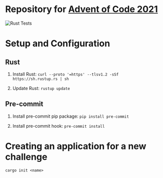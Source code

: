 # Repository for [Advent of Code 2021](https://adventofcode.com/)

![Rust Tests](https://github.com/cmilbert/advent-of-code-2021/actions/workflows/rust.yml/badge.svg)

# Setup and Configuration
## Rust
1. Install Rust:
`curl --proto '=https' --tlsv1.2 -sSf https://sh.rustup.rs | sh`

2. Update Rust:
`rustup update`

## Pre-commit
1. Install pre-commit pip package:
`pip install pre-commit`

2. Install pre-commit hook:
`pre-commit install`

# Creating an application for a new challenge
`cargo init <name>`
